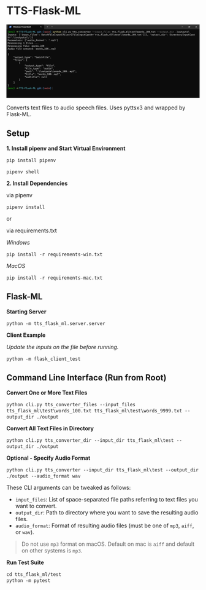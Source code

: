 # TTS-Flask-ML

![Sample CLI Run](image.png)

Converts text files to audio speech files. Uses pyttsx3 and wrapped by Flask-ML.

## Setup
**1. Install pipenv and Start Virtual Environment**
```
pip install pipenv
```
```
pipenv shell
```
**2. Install Dependencies**

via pipenv
```
pipenv install
```
or

via requirements.txt

*Windows*
``` 
pip install -r requirements-win.txt
``` 
*MacOS*
``` 
pip install -r requirements-mac.txt
``` 

## Flask-ML
**Starting Server**
```
python -m tts_flask_ml.server.server
```
**Client Example**

*Update the inputs on the file before running.*
```
python -m flask_client_test
```

## Command Line Interface (Run from Root)

**Convert One or More Text Files**
```
python cli.py tts_converter_files --input_files tts_flask_ml\test\words_100.txt tts_flask_ml\test\words_9999.txt --output_dir ./output
```

**Convert All Text Files in Directory**
```
python cli.py tts_converter_dir --input_dir tts_flask_ml\test --output_dir ./output
```

**Optional - Specify Audio Format**
```
python cli.py tts_converter --input_dir tts_flask_ml\test --output_dir ./output --audio_format wav
```

These CLI arguments can be tweaked as follows:
- `input_files`: List of space-separated file paths referring to text files you want to convert.
- `output_dir`: Path to directory where you want to save the resulting audio files.
- `audio_format`: Format of resulting audio files (must be one of `mp3`, `aiff`, or `wav`).

> Do not use `mp3` format on macOS. Default on mac is `aiff` and default on other systems is `mp3`.

**Run Test Suite**
```
cd tts_flask_ml/test
python -m pytest
```




